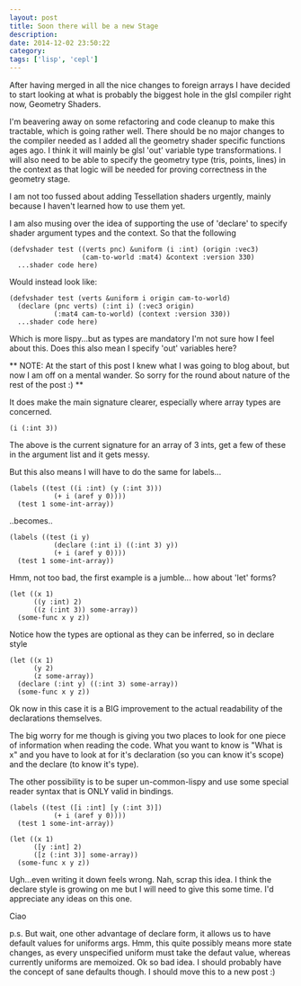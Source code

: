 ```yaml
---
layout: post
title: Soon there will be a new Stage
description:
date: 2014-12-02 23:50:22
category:
tags: ['lisp', 'cepl']
---
```


After having merged in all the nice changes to foreign arrays I have decided to start looking at what is probably the biggest hole in the glsl compiler right now, Geometry Shaders.

I'm beavering away on some refactoring and code cleanup to make this tractable, which is going rather well. There should be no major changes to the compiler needed as I added all the geometry shader specific functions ages ago. I think it will mainly be glsl 'out' variable type transformations. I will also need to be able to specify the geometry type (tris, points, lines) in the context as that logic will be needed for proving correctness in the geometry stage.

I am not too fussed about adding Tessellation shaders urgently, mainly because I haven't learned how to use them yet.

I am also musing over the idea of supporting the use of 'declare' to specify shader argument types and the context. So that the following

    (defvshader test ((verts pnc) &uniform (i :int) (origin :vec3)
                      (cam-to-world :mat4) &context :version 330)
      ...shader code here)

Would instead look like:

    (defvshader test (verts &uniform i origin cam-to-world)
      (declare (pnc verts) (:int i) (:vec3 origin)
               (:mat4 cam-to-world) (context :version 330))
      ...shader code here)

Which is more lispy...but as types are mandatory I'm not sure how I feel about this. Does this also mean I specify 'out' variables here?

** NOTE: At the start of this post I knew what I was going to blog about, but now I am off on a mental wander. So sorry for the round about nature of the rest of the post :) **

It does make the main signature clearer, especially where array types are concerned.

    (i (:int 3))

The above is the current signature for an array of 3 ints, get a few of these in the argument list and it gets messy.

But this also means I will have to do the same for labels...

    (labels ((test ((i :int) (y (:int 3)))
               (+ i (aref y 0))))
      (test 1 some-int-array))

..becomes..

    (labels ((test (i y)
               (declare (:int i) ((:int 3) y))
               (+ i (aref y 0))))
      (test 1 some-int-array))

Hmm, not too bad, the first example is a jumble... how about 'let' forms?

    (let ((x 1)
          ((y :int) 2)
          ((z (:int 3)) some-array))
      (some-func x y z))

Notice how the types are optional as they can be inferred, so in declare style

    (let ((x 1)
          (y 2)
          (z some-array))
      (declare (:int y) ((:int 3) some-array))
      (some-func x y z))

Ok now in this case it is a BIG improvement to the actual readability of the declarations themselves.

The big worry for me though is giving you two places to look for one piece of information when reading the code. What you want to know is "What is x" and you have to look at for it's declaration (so you can know it's scope) and the declare (to know it's type).

The other possibility is to be super un-common-lispy and use some special reader syntax that is ONLY valid in bindings.

    (labels ((test ([i :int] [y (:int 3)])
               (+ i (aref y 0))))
      (test 1 some-int-array))

    (let ((x 1)
          ([y :int] 2)
          ([z (:int 3)] some-array))
      (some-func x y z))

Ugh...even writing it down feels wrong. Nah, scrap this idea. I think the declare style is growing on me but I will need to give this some time. I'd appreciate any ideas on this one.

Ciao

p.s. But wait, one other advantage of declare form, it allows us to have default values for uniforms args. Hmm, this quite possibly means more state changes, as every unspecified uniform must take the defaut value, whereas currently uniforms are memoized. Ok so bad idea. I should probably have the concept of sane defaults though. I should move this to a new post :)